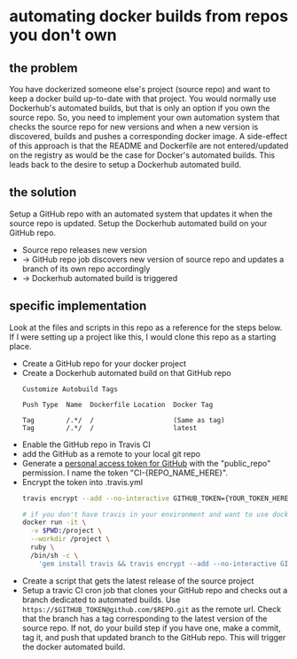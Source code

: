 # automating docker builds from repos you don't own

## the problem

You have dockerized someone else's project (source repo) and want to keep a docker build up-to-date with that project. You would normally use Dockerhub's automated builds, but that is only an option if you own the source repo. So, you need to implement your own automation system that checks the source repo for new versions and when a new version is discovered, builds and pushes a corresponding docker image. A side-effect of this approach is that the README and Dockerfile are not entered/updated on the registry as would be the case for Docker's automated builds. This leads back to the desire to setup a Dockerhub automated build.

## the solution

Setup a GitHub repo with an automated system that updates it when the source repo is updated. Setup the Dockerhub automated build on your GitHub repo.

- Source repo releases new version
- -> GitHub repo job discovers new version of source repo and updates a branch of its own repo accordingly
- -> Dockerhub automated build is triggered

## specific implementation

Look at the files and scripts in this repo as a reference for the steps below. If I were setting up a project like this, I would clone this repo as a starting place.

- Create a GitHub repo for your docker project
- Create a Dockerhub automated build on that GitHub repo
  ```
  Customize Autobuild Tags

  Push Type  Name  Dockerfile Location  Docker Tag

  Tag        /.*/  /                    (Same as tag)
  Tag        /.*/  /                    latest
  ```
- Enable the GitHub repo in Travis CI
- add the GitHub as a remote to your local git repo
- Generate a [personal access token for GitHub](https://github.com/settings/tokens) with the "public_repo" permission. I name the token "CI-{REPO_NAME_HERE}".
- Encrypt the token into .travis.yml
  ```sh
  travis encrypt --add --no-interactive GITHUB_TOKEN={YOUR_TOKEN_HERE}
  ```
  ```sh
  # if you don't have travis in your environment and want to use docker instead:
  docker run -it \
    -v $PWD:/project \
    --workdir /project \
    ruby \
    /bin/sh -c \
      'gem install travis && travis encrypt --add --no-interactive GITHUB_TOKEN={YOUR_TOKEN_HERE}'
  ```
- Create a script that gets the latest release of the source project
- Setup a travic CI cron job that clones your GitHub repo and checks out a branch dedicated to automated builds. Use `https://$GITHUB_TOKEN@github.com/$REPO.git` as the remote url. Check that the branch has a tag corresponding to the latest version of the source repo. If not, do your build step if you have one, make a commit, tag it, and push that updated branch to the GitHub repo. This will trigger the docker automated build.
